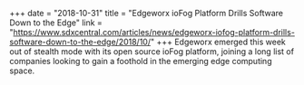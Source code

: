 +++
date = "2018-10-31"
title = "Edgeworx ioFog Platform Drills Software Down to the Edge"
link = "https://www.sdxcentral.com/articles/news/edgeworx-iofog-platform-drills-software-down-to-the-edge/2018/10/"
+++
Edgeworx emerged this week out of stealth mode with its open source ioFog platform, joining a long list of companies looking to gain a foothold in the emerging edge computing space.
